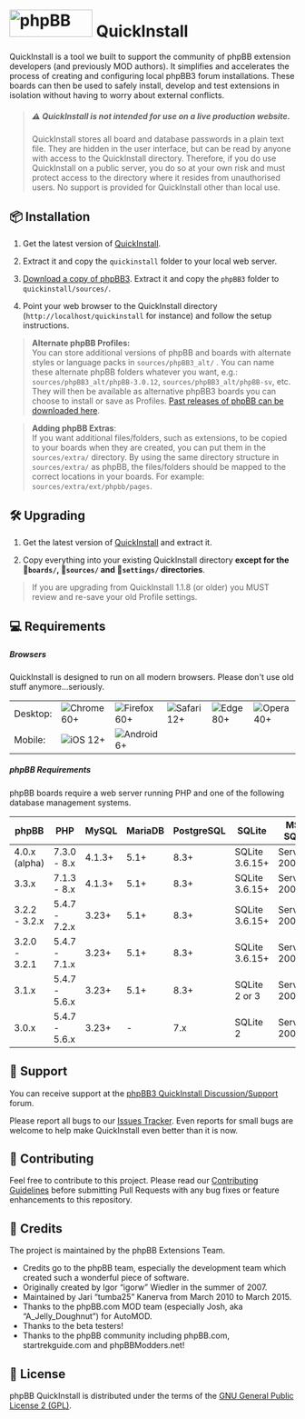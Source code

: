 # <img class="phpbb-logo-rm" height="48" width="146" src="style/assets/img/logo_medium_cosmos.svg" alt="phpBB"> QuickInstall

QuickInstall is a tool we built to support the community of phpBB extension developers (and previously MOD authors). It simplifies and accelerates the process of creating and configuring local phpBB3 forum installations. These boards can then be used to safely install, develop and test extensions in isolation without having to worry about external conflicts.

> ##### ⚠️ QuickInstall is not intended for use on a live production website.
> QuickInstall stores all board and database passwords in a plain text file. They are hidden in the user interface, but can be read by anyone with access to the QuickInstall directory. Therefore, if you do use QuickInstall on a public server, you do so at your own risk and must protect access to the directory where it resides from unauthorised users. No support is provided for QuickInstall other than local use.

## 📦 Installation
1. Get the latest version of [QuickInstall](https://www.phpbb.com/customise/db/official_tool/phpbb3_quickinstall/).

2. Extract it and copy the `quickinstall` folder to your local web server.

3. [Download a copy of phpBB3](https://www.phpbb.com/downloads/). Extract it and copy the `phpBB3` folder to `quickinstall/sources/`.

4. Point your web browser to the QuickInstall directory (`http://localhost/quickinstall` for instance) and follow the setup instructions.

> **Alternate phpBB Profiles:**<br>
> You can store additional versions of phpBB and boards with alternate styles or language packs in `sources/phpBB3_alt/` . You can name these alternate phpBB folders whatever you want, e.g.:  `sources/phpBB3_alt/phpBB-3.0.12`, `sources/phpBB3_alt/phpBB-sv`, etc. They will then be available as alternative phpBB3 boards you can choose to install or save as Profiles. [Past releases of phpBB can be downloaded here](https://download.phpbb.com/pub/release/).

> **Adding phpBB Extras**:<br>
> If you want additional files/folders, such as extensions, to be copied to your boards when they are created, you can put them in the `sources/extra/` directory. By using the same directory structure in `sources/extra/` as phpBB, the files/folders should be mapped to the correct locations in your boards. For example: `sources/extra/ext/phpbb/pages`.

## 🛠 Upgrading
1. Get the latest version of [QuickInstall](https://www.phpbb.com/customise/db/official_tool/phpbb3_quickinstall/) and extract it. 

2. Copy everything into your existing QuickInstall directory **except for the 📁`boards/`, 📁`sources/` and 📁`settings/` directories**. 

> If you are upgrading from QuickInstall 1.1.8 (or older) you MUST review and re-save your old Profile settings.

## 💻 Requirements

##### Browsers
QuickInstall is designed to run on all modern browsers. Please don't use old stuff anymore...seriously.

|  |  |  |  |  |  |
|-|-|-|-|-|-|
| Desktop: | ![Chrome](https://cdnjs.cloudflare.com/ajax/libs/browser-logos/69.0.4/chrome/chrome_32x32.png) 60+ | ![Firefox](https://cdnjs.cloudflare.com/ajax/libs/browser-logos/69.0.4/firefox/firefox_32x32.png) 60+ | ![Safari](https://cdnjs.cloudflare.com/ajax/libs/browser-logos/69.0.4/safari/safari_32x32.png) 12+ | ![Edge](https://cdnjs.cloudflare.com/ajax/libs/browser-logos/69.0.4/edge/edge_32x32.png) 80+ | ![Opera](https://cdnjs.cloudflare.com/ajax/libs/browser-logos/69.0.4/opera/opera_32x32.png) 40+ |
| Mobile: | ![iOS](https://cdnjs.cloudflare.com/ajax/libs/browser-logos/69.0.4/safari-ios/safari-ios_32x32.png) 12+ | ![Android](https://cdnjs.cloudflare.com/ajax/libs/browser-logos/69.0.4/android-webview/android-webview_32x32.png) 6+ |  |  |  |

##### phpBB Requirements
phpBB boards require a web server running PHP and one of the following database management systems.

| phpBB          | PHP           | MySQL  | MariaDB | PostgreSQL | SQLite         | MS SQL       |
| -------------- | ------------- |------- |-------- |----------- |--------------- |------------- |
| 4.0.x (alpha)  | 7.3.0 - 8.x   | 4.1.3+ | 5.1+    | 8.3+       | SQLite 3.6.15+ | Server 2000+ |
| 3.3.x          | 7.1.3 - 8.x   | 4.1.3+ | 5.1+    | 8.3+       | SQLite 3.6.15+ | Server 2000+ |
| 3.2.2 - 3.2.x  | 5.4.7 - 7.2.x | 3.23+  | 5.1+    | 8.3+       | SQLite 3.6.15+ | Server 2000+ |
| 3.2.0 - 3.2.1  | 5.4.7 - 7.1.x | 3.23+  | 5.1+    | 8.3+       | SQLite 3.6.15+ | Server 2000+ |
| 3.1.x          | 5.4.7 - 5.6.x | 3.23+  | 5.1+    | 8.3+       | SQLite 2 or 3  | Server 2000+ |
| 3.0.x          | 5.4.7 - 5.6.x | 3.23+  | -       | 7.x        | SQLite 2       | Server 2000  |

## 🐞 Support
You can receive support at the [phpBB3 QuickInstall Discussion/Support](https://www.phpbb.com/customise/db/official_tool/phpbb3_quickinstall/support) forum.

Please report all bugs to our [Issues Tracker](https://github.com/phpbb/quickinstall/issues). Even reports for small bugs are welcome to help make QuickInstall even better than it is now.

## 👋 Contributing
Feel free to contribute to this project. Please read our [Contributing Guidelines](https://github.com/phpbb/quickinstall/blob/master/.github/CONTRIBUTING.md) before submitting Pull Requests with any bug fixes or feature enhancements to this repository.

## 💖 Credits
The project is maintained by the phpBB Extensions Team.
- Credits go to the phpBB team, especially the development team which created such a wonderful piece of software.
- Originally created by Igor “igorw” Wiedler in the summer of 2007.
- Maintained by Jari “tumba25” Kanerva from March 2010 to March 2015.
- Thanks to the phpBB.com MOD team (especially Josh, aka “A_Jelly_Doughnut”) for AutoMOD.
- Thanks to the beta testers!
- Thanks to the phpBB community including phpBB.com, startrekguide.com and phpBBModders.net!

## 📜 License
phpBB QuickInstall is distributed under the terms of the [GNU General Public License 2 (GPL)](license.txt).
